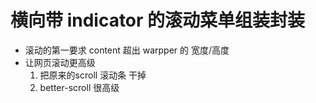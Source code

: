 # 横向带 indicator 的滚动菜单组装封装

- 滚动的第一要求
  content 超出 warpper 的 宽度/高度
- 让网页滚动更高级
    1. 把原来的scroll 滚动条 干掉
    2. better-scroll 很高级
